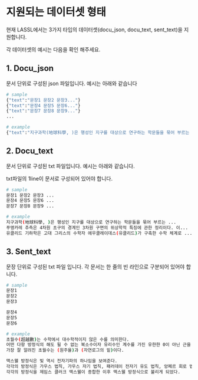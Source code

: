 # 지원되는 데이터셋 형태

현재 LASSL에서는 3가지 타입의 데이터셋(docu_json, docu_text, sent_text)을 지원합니다.

각 데이터셋의 예시는 다음을 확인 해주세요.

## 1. Docu_json

문서 단위로 구성된 json 파일입니다. 예시는 아래와 같습니다

```bash
# sample
{"text":"문장1 문장2 문장3..."}
{"text":"문장4 문장5 문장6..."}
{"text":"문장7 문장8 문장9..."}
...

# example
{"text":"지구과학(地球科學, )은 행성인 지구를 대상으로 연구하는 학문들을 묶어 부르는 이름이다. 지구의 환경은 크게 육지, 바다, 대기로 나누어지며, 이러한 환경들은 각각 지구과학의 주요분야라고 할 수 있는 지질과학, 수문과학, 대기과학 분야의 주요연구대상이 된다. 일반적으로 지구과학으로 불리는 학문들은 대기에서 일어나는 현상을 대상으로 하는 기상학, 지구 표면의 물질을 주로 대상으로 하는 지질학, 바다 현상을 대상으로 하는 해양학, 지구의 깊은 속에서 일어나는 현상을 대상으로 하는 지구물리학 등이 있다."}

```

## 2. Docu_text

문서 단위로 구성된 txt 파일입니다. 예시는 아래와 같습니다.

txt파일의 1line이 문서로 구성되어 있어야 합니다.

```bash
# sample
문장1 문장2 문장3 ...
문장4 문장5 문장6 ...
문장7 문장8 문장9 ...

# example
지구과학(地球科學, )은 행성인 지구를 대상으로 연구하는 학문들을 묶어 부르는 ...
푸앵카레 추측은 4차원 초구의 경계인 3차원 구면의 위상학적 특징에 관한 정리이다. 이...
유클리드 기하학은 고대 그리스의 수학자 에우클레이데스(유클리드)가 구축한 수학 체계로 ...
```

## 3. Sent_text

문장 단위로 구성된 txt 파일 입니다. 각 문서는 한 줄의 빈 라인으로 구분되어 있어야 합니다.

```bash
# sample
문장1 
문장2 
문장3

문장4
문장5
문장6

# example
초월수(超越數)는 수학에서 대수학적이지 않은 수를 의미한다.
어떤 다항 방정식의 해도 될 수 없는 복소수이자 유리수인 계수를 가진 유한한 0이 아닌 근을 의미한다.
가장 잘 알려진 초월수는 (원주율)과 (자연로그의 밑)이다.

맥스웰 방정식은 빛 역시 전자기파의 하나임을 보여준다.
각각의 방정식은 가우스 법칙, 가우스 자기 법칙, 패러데이 전자기 유도 법칙, 앙페르 회로 법칙으로 불린다.
각각의 방정식을 제임스 클러크 맥스웰이 종합한 이후 맥스웰 방정식으로 불리게 되었다.
```